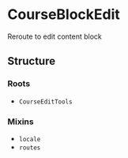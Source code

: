 CourseBlockEdit
===============
Reroute to edit content block 

## Structure

### Roots
* `CourseEditTools`

### Mixins
* `locale`
* `routes`
